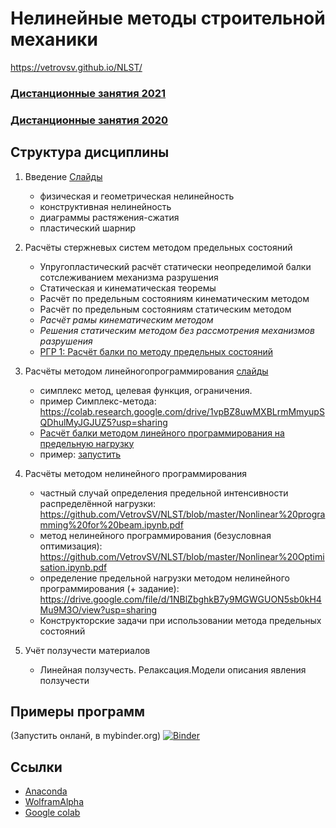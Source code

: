 # Нелинейные методы строительной механики

https://vetrovsv.github.io/NLST/

### [Дистанционные занятия 2021](https://github.com/VetrovSV/NLST/blob/master/dist2021/readme.md)

### [Дистанционные занятия 2020](https://github.com/VetrovSV/NLST/blob/master/dist2020/tasks2020.md)

## Структура дисциплины
1. Введение [Слайды](https://github.com/VetrovSV/NLST/blob/master/NlST.%201.%20Intro.pdf?raw=true)
    * физическая и геометрическая нелинейность
    * конструктивная нелинейность
    * диаграммы растяжения-сжатия
    * пластический шарнир
    
    
1. Расчёты стержневых систем методом предельных состояний
    * Упругопластический расчёт статически неопределимой балки сотслеживанием механизма разрушения
    * Статическая и кинематическая теоремы
    * Расчёт по предельным состояниям кинематическим методом
    * Расчёт по предельным состояниям статическим методом
    * *Расчёт рамы кинематическим методом*
    * *Решения статическим методом без рассмотрения механизмов разрушения*
    * [РГР 1: Расчёт балки по методу предельных состояний](https://github.com/VetrovSV/NLST/blob/master/task1.md)
    
   
1. Расчёты методом линейногопрограммирования [слайды](https://github.com/VetrovSV/NLST/blob/master/NelST.%202.%20Linear_optimisation.pdf) 
   * симплекс метод, целевая функция, ограничения.
   * пример Симплекс-метода: https://colab.research.google.com/drive/1vpBZ8uwMXBLrmMmyupSQDhulMyJGJUZ5?usp=sharing
   * [Расчёт балки методом линейного программирования на предельную нагрузку](https://vetrovsv.github.io/NLST/SimplexMethod%20for%20beam.html)
   * пример: [запустить](https://colab.research.google.com/drive/1a_nWKDlozfEpBIT0Thgs6d6bHx7x-H2r?usp=sharing)
   
   
1. Расчёты методом нелинейного программирования
   - частный случай определения предельной интенсивности распределённой нагрузки: https://github.com/VetrovSV/NLST/blob/master/Nonlinear%20programming%20for%20beam.ipynb.pdf
   - метод нелинейного программирования (безусловная оптимизация): https://github.com/VetrovSV/NLST/blob/master/Nonlinear%20Optimisation.ipynb.pdf
   - определение предельной нагрузки методом нелинейного программирования (+ задание): https://drive.google.com/file/d/1NBlZbghkB7y9MGWGUON5sb0kH4Mu9M3O/view?usp=sharing 
   * Конструкторские задачи при использовании метода предельных состояний
   
   
1. Учёт ползучести материалов
    * Линейная ползучесть. Релаксация.Модели описания явления ползучести


## Примеры программ
(Запустить онланй, в mybinder.org)
[![Binder](https://mybinder.org/badge_logo.svg)](https://mybinder.org/v2/gh/VetrovSV/NLST/master/)

## Ссылки
- [Anaconda](https://www.anaconda.com)
- [WolframAlpha](https://www.wolframalpha.com/)
- [Google colab](https://colab.research.google.com)
